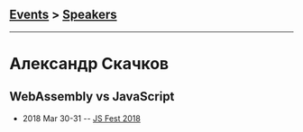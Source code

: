 ## [Events](../README.md) > [Speakers](../speakers.md)
---

# Александр Скачков

## WebAssembly vs JavaScript
- 2018 Mar 30-31 -- [JS Fest 2018](https://www.youtube.com/watch?v=1Ba1l0cieMY)    
